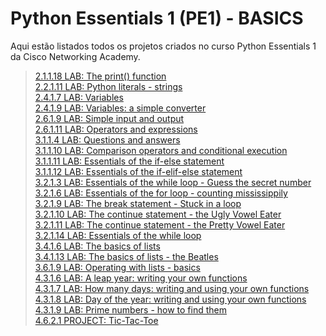 # Python Essentials 1 (PE1) - BASICS
Aqui estão listados todos os projetos criados no curso Python Essentials 1 da Cisco Networking Academy.


> [2.1.1.18 LAB: The print() function](https://github.com/gabrielhuervo/pcap-python/commit/a1bac28020d17ecf6ece10c637694445253727fa)     <br>
[2.2.1.11 LAB: Python literals - strings](https://github.com/gabrielhuervo/pcap-python/commit/68f208d3d0ed86b528dc491197f7c10e11c9129a)   <br>
[2.4.1.7 LAB: Variables](https://github.com/gabrielhuervo/pcap-python/commit/cbb427342a24127eff80bd2f2c996a4553180476)   <br>
[2.4.1.9 LAB: Variables: a simple converter](https://github.com/gabrielhuervo/pcap-python/commit/dcb987c3b6862dbd9d904048ea2bc3c69a9aafee)   <br>
[2.6.1.9 LAB: Simple input and output](https://github.com/gabrielhuervo/pcap-python/commit/6d286d42f3e37de5217c3d8f9fc9b708b2287c14)   <br> 
[2.6.1.11 LAB: Operators and expressions](https://github.com/gabrielhuervo/pcap-python/commit/eafe3789f0f70094bcb4dc65c6eb617c58cb63bc)    <br>
[3.1.1.4 LAB: Questions and answers](https://github.com/gabrielhuervo/pcap-python/commit/70efe22a60167e169e0c95bf7fd34f127aecb979)    <br>
[3.1.1.10 LAB: Comparison operators and conditional execution](https://github.com/gabrielhuervo/pcap-python/commit/14330393b8d56a573f55503b9efb8bdd9a3b7a8b)    <br>
[3.1.1.11 LAB: Essentials of the if-else statement](https://github.com/gabrielhuervo/pcap-python/commit/57c9ae22096e2e687e0ea3822712cc7064824751)    <br>
[3.1.1.12 LAB: Essentials of the if-elif-else statement](https://github.com/gabrielhuervo/pcap-python/commit/f5e9ab05df9f58b6a41e80852c083240e06ef479)    <br>
[3.2.1.3 LAB: Essentials of the while loop - Guess the secret number](https://github.com/gabrielhuervo/pcap-python/commit/b55b75debafce276827b2a0e953b703780f03d9e)    <br>
[3.2.1.6 LAB: Essentials of the for loop - counting mississippily](https://github.com/gabrielhuervo/pcap-python/commit/62bbe9d42af353d5b5ed484eb9a6effeec8313ed)    <br>
[3.2.1.9 LAB: The break statement - Stuck in a loop](https://github.com/gabrielhuervo/pcap-python/commit/7e082b41f96b9de2d86a26a148615a21728a9abb)    <br>
[3.2.1.10 LAB: The continue statement - the Ugly Vowel Eater](https://github.com/gabrielhuervo/pcap-python/commit/a7a35e0701bb94075640ef6597c81900a7587c64)    <br>
[3.2.1.11 LAB: The continue statement - the Pretty Vowel Eater](https://github.com/gabrielhuervo/pcap-python/commit/9d6aef03883440ffdfb54417b22ca5069bd79fa4)    <br>
[3.2.1.14 LAB: Essentials of the while loop](https://github.com/gabrielhuervo/pcap-python/commit/2e43aabd816f05530bd7bc2ce77b59be962677a1)<br>
[3.4.1.6 LAB: The basics of lists](https://github.com/gabrielhuervo/pcap-python/commit/25de7cf416f0572e721f9592a59f35190255be61)    <br>
[3.4.1.13 LAB: The basics of lists - the Beatles](https://github.com/gabrielhuervo/pcap-python/commit/182c6aa09f56381be5f759663e4b308d13e855eb)   <br> 
[3.6.1.9 LAB: Operating with lists - basics](https://github.com/gabrielhuervo/pcap-python/commit/a3b3fb75eb8ea9fddbaee677e54b835d5305d875)    <br>
[4.3.1.6 LAB: A leap year: writing your own functions](https://github.com/gabrielhuervo/pcap-python/commit/679a10e00bed0467fd52e39dfd0a880ed57c2eaa)    <br>
[4.3.1.7 LAB: How many days: writing and using your own functions](https://github.com/gabrielhuervo/pcap-python/commit/97bf91c6bb651ef4f6c5e6436c42bdc63c0e7865)    <br>
[4.3.1.8 LAB: Day of the year: writing and using your own functions](https://github.com/gabrielhuervo/pcap-python/commit/a81f75d26eee1484504f31d63b540a405fc53bc2)     <br>
[4.3.1.9 LAB: Prime numbers - how to find them](https://github.com/gabrielhuervo/pcap-python/commit/6604ac5f30e2a7f12b2eeb379770c9b8339a54fe)     <br>
[4.6.2.1 PROJECT: Tic-Tac-Toe](https://github.com/gabrielhuervo/pcap-python/commit/1d3438d573edc5a436d783727dc82d1a74c11b4a)
